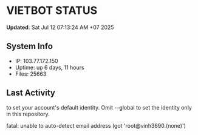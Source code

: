# VIETBOT STATUS
**Updated**: Sat Jul 12 07:13:24 AM +07 2025

## System Info
- IP: 103.77.172.150
- Uptime: up 6 days, 11 hours
- Files: 25663

## Last Activity

to set your account's default identity.
Omit --global to set the identity only in this repository.

fatal: unable to auto-detect email address (got 'root@vinh3690.(none)')

